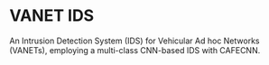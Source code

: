 # VANET IDS

An Intrusion Detection System (IDS) for Vehicular Ad hoc Networks (VANETs), employing a multi-class CNN-based IDS with CAFECNN. 
